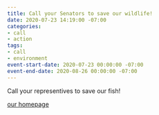 ```yaml
---
title: Call your Senators to save our wildlife!
date: 2020-07-23 14:19:00 -07:00
categories:
- call
- action
tags:
- call
- environment
event-start-date: 2020-07-23 00:00:00 -07:00
event-end-date: 2020-08-26 00:00:00 -07:00
---
```


Call your representives to save our fish! 

[our homepage](https://indivisibleberkeley.org)
